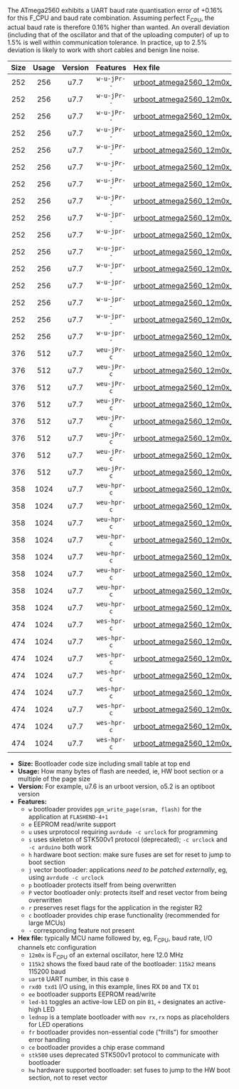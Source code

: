 The ATmega2560 exhibits a UART baud rate quantisation error of +0.16% for this F_CPU and baud rate combination. Assuming perfect F<sub>CPU</sub>, the actual baud rate is therefore 0.16% higher than wanted. An overall deviation (including that of the oscillator and that of the uploading computer) of up to 1.5% is well within communication tolerance. In practice, up to 2.5% deviation is likely to work with short cables and benign line noise.

|Size|Usage|Version|Features|Hex file|
|:-:|:-:|:-:|:-:|:--|
|252|256|u7.7|`w-u-jPr--`|[urboot_atmega2560_12m0x_++57k6_uart0_rxe0_txe1_led+b7.hex](https://raw.githubusercontent.com/stefanrueger/urboot.hex/main/mcus/atmega2560/external_oscillator/fcpu_12m0x/br_++57k6/urboot_atmega2560_12m0x_++57k6_uart0_rxe0_txe1_led+b7.hex)|
|252|256|u7.7|`w-u-jPr--`|[urboot_atmega2560_12m0x_++57k6_uart0_rxe0_txe1_lednop.hex](https://raw.githubusercontent.com/stefanrueger/urboot.hex/main/mcus/atmega2560/external_oscillator/fcpu_12m0x/br_++57k6/urboot_atmega2560_12m0x_++57k6_uart0_rxe0_txe1_lednop.hex)|
|252|256|u7.7|`w-u-jPr--`|[urboot_atmega2560_12m0x_++57k6_uart1_rxd2_txd3_led+b7.hex](https://raw.githubusercontent.com/stefanrueger/urboot.hex/main/mcus/atmega2560/external_oscillator/fcpu_12m0x/br_++57k6/urboot_atmega2560_12m0x_++57k6_uart1_rxd2_txd3_led+b7.hex)|
|252|256|u7.7|`w-u-jPr--`|[urboot_atmega2560_12m0x_++57k6_uart1_rxd2_txd3_lednop.hex](https://raw.githubusercontent.com/stefanrueger/urboot.hex/main/mcus/atmega2560/external_oscillator/fcpu_12m0x/br_++57k6/urboot_atmega2560_12m0x_++57k6_uart1_rxd2_txd3_lednop.hex)|
|252|256|u7.7|`w-u-jPr--`|[urboot_atmega2560_12m0x_++57k6_uart2_rxh0_txh1_led+b7.hex](https://raw.githubusercontent.com/stefanrueger/urboot.hex/main/mcus/atmega2560/external_oscillator/fcpu_12m0x/br_++57k6/urboot_atmega2560_12m0x_++57k6_uart2_rxh0_txh1_led+b7.hex)|
|252|256|u7.7|`w-u-jPr--`|[urboot_atmega2560_12m0x_++57k6_uart2_rxh0_txh1_lednop.hex](https://raw.githubusercontent.com/stefanrueger/urboot.hex/main/mcus/atmega2560/external_oscillator/fcpu_12m0x/br_++57k6/urboot_atmega2560_12m0x_++57k6_uart2_rxh0_txh1_lednop.hex)|
|252|256|u7.7|`w-u-jPr--`|[urboot_atmega2560_12m0x_++57k6_uart3_rxj0_txj1_led+b7.hex](https://raw.githubusercontent.com/stefanrueger/urboot.hex/main/mcus/atmega2560/external_oscillator/fcpu_12m0x/br_++57k6/urboot_atmega2560_12m0x_++57k6_uart3_rxj0_txj1_led+b7.hex)|
|252|256|u7.7|`w-u-jPr--`|[urboot_atmega2560_12m0x_++57k6_uart3_rxj0_txj1_lednop.hex](https://raw.githubusercontent.com/stefanrueger/urboot.hex/main/mcus/atmega2560/external_oscillator/fcpu_12m0x/br_++57k6/urboot_atmega2560_12m0x_++57k6_uart3_rxj0_txj1_lednop.hex)|
|252|256|u7.7|`w-u-jpr--`|[urboot_atmega2560_12m0x_++57k6_uart0_rxe0_txe1_led+b7_fr.hex](https://raw.githubusercontent.com/stefanrueger/urboot.hex/main/mcus/atmega2560/external_oscillator/fcpu_12m0x/br_++57k6/urboot_atmega2560_12m0x_++57k6_uart0_rxe0_txe1_led+b7_fr.hex)|
|252|256|u7.7|`w-u-jpr--`|[urboot_atmega2560_12m0x_++57k6_uart0_rxe0_txe1_lednop_fr.hex](https://raw.githubusercontent.com/stefanrueger/urboot.hex/main/mcus/atmega2560/external_oscillator/fcpu_12m0x/br_++57k6/urboot_atmega2560_12m0x_++57k6_uart0_rxe0_txe1_lednop_fr.hex)|
|252|256|u7.7|`w-u-jpr--`|[urboot_atmega2560_12m0x_++57k6_uart1_rxd2_txd3_led+b7_fr.hex](https://raw.githubusercontent.com/stefanrueger/urboot.hex/main/mcus/atmega2560/external_oscillator/fcpu_12m0x/br_++57k6/urboot_atmega2560_12m0x_++57k6_uart1_rxd2_txd3_led+b7_fr.hex)|
|252|256|u7.7|`w-u-jpr--`|[urboot_atmega2560_12m0x_++57k6_uart1_rxd2_txd3_lednop_fr.hex](https://raw.githubusercontent.com/stefanrueger/urboot.hex/main/mcus/atmega2560/external_oscillator/fcpu_12m0x/br_++57k6/urboot_atmega2560_12m0x_++57k6_uart1_rxd2_txd3_lednop_fr.hex)|
|252|256|u7.7|`w-u-jpr--`|[urboot_atmega2560_12m0x_++57k6_uart2_rxh0_txh1_led+b7_fr.hex](https://raw.githubusercontent.com/stefanrueger/urboot.hex/main/mcus/atmega2560/external_oscillator/fcpu_12m0x/br_++57k6/urboot_atmega2560_12m0x_++57k6_uart2_rxh0_txh1_led+b7_fr.hex)|
|252|256|u7.7|`w-u-jpr--`|[urboot_atmega2560_12m0x_++57k6_uart2_rxh0_txh1_lednop_fr.hex](https://raw.githubusercontent.com/stefanrueger/urboot.hex/main/mcus/atmega2560/external_oscillator/fcpu_12m0x/br_++57k6/urboot_atmega2560_12m0x_++57k6_uart2_rxh0_txh1_lednop_fr.hex)|
|252|256|u7.7|`w-u-jpr--`|[urboot_atmega2560_12m0x_++57k6_uart3_rxj0_txj1_led+b7_fr.hex](https://raw.githubusercontent.com/stefanrueger/urboot.hex/main/mcus/atmega2560/external_oscillator/fcpu_12m0x/br_++57k6/urboot_atmega2560_12m0x_++57k6_uart3_rxj0_txj1_led+b7_fr.hex)|
|252|256|u7.7|`w-u-jpr--`|[urboot_atmega2560_12m0x_++57k6_uart3_rxj0_txj1_lednop_fr.hex](https://raw.githubusercontent.com/stefanrueger/urboot.hex/main/mcus/atmega2560/external_oscillator/fcpu_12m0x/br_++57k6/urboot_atmega2560_12m0x_++57k6_uart3_rxj0_txj1_lednop_fr.hex)|
|376|512|u7.7|`weu-jPr-c`|[urboot_atmega2560_12m0x_++57k6_uart0_rxe0_txe1_ee_led+b7_fr_ce.hex](https://raw.githubusercontent.com/stefanrueger/urboot.hex/main/mcus/atmega2560/external_oscillator/fcpu_12m0x/br_++57k6/urboot_atmega2560_12m0x_++57k6_uart0_rxe0_txe1_ee_led+b7_fr_ce.hex)|
|376|512|u7.7|`weu-jPr-c`|[urboot_atmega2560_12m0x_++57k6_uart0_rxe0_txe1_ee_lednop_fr_ce.hex](https://raw.githubusercontent.com/stefanrueger/urboot.hex/main/mcus/atmega2560/external_oscillator/fcpu_12m0x/br_++57k6/urboot_atmega2560_12m0x_++57k6_uart0_rxe0_txe1_ee_lednop_fr_ce.hex)|
|376|512|u7.7|`weu-jPr-c`|[urboot_atmega2560_12m0x_++57k6_uart1_rxd2_txd3_ee_led+b7_fr_ce.hex](https://raw.githubusercontent.com/stefanrueger/urboot.hex/main/mcus/atmega2560/external_oscillator/fcpu_12m0x/br_++57k6/urboot_atmega2560_12m0x_++57k6_uart1_rxd2_txd3_ee_led+b7_fr_ce.hex)|
|376|512|u7.7|`weu-jPr-c`|[urboot_atmega2560_12m0x_++57k6_uart1_rxd2_txd3_ee_lednop_fr_ce.hex](https://raw.githubusercontent.com/stefanrueger/urboot.hex/main/mcus/atmega2560/external_oscillator/fcpu_12m0x/br_++57k6/urboot_atmega2560_12m0x_++57k6_uart1_rxd2_txd3_ee_lednop_fr_ce.hex)|
|376|512|u7.7|`weu-jPr-c`|[urboot_atmega2560_12m0x_++57k6_uart2_rxh0_txh1_ee_led+b7_fr_ce.hex](https://raw.githubusercontent.com/stefanrueger/urboot.hex/main/mcus/atmega2560/external_oscillator/fcpu_12m0x/br_++57k6/urboot_atmega2560_12m0x_++57k6_uart2_rxh0_txh1_ee_led+b7_fr_ce.hex)|
|376|512|u7.7|`weu-jPr-c`|[urboot_atmega2560_12m0x_++57k6_uart2_rxh0_txh1_ee_lednop_fr_ce.hex](https://raw.githubusercontent.com/stefanrueger/urboot.hex/main/mcus/atmega2560/external_oscillator/fcpu_12m0x/br_++57k6/urboot_atmega2560_12m0x_++57k6_uart2_rxh0_txh1_ee_lednop_fr_ce.hex)|
|376|512|u7.7|`weu-jPr-c`|[urboot_atmega2560_12m0x_++57k6_uart3_rxj0_txj1_ee_led+b7_fr_ce.hex](https://raw.githubusercontent.com/stefanrueger/urboot.hex/main/mcus/atmega2560/external_oscillator/fcpu_12m0x/br_++57k6/urboot_atmega2560_12m0x_++57k6_uart3_rxj0_txj1_ee_led+b7_fr_ce.hex)|
|376|512|u7.7|`weu-jPr-c`|[urboot_atmega2560_12m0x_++57k6_uart3_rxj0_txj1_ee_lednop_fr_ce.hex](https://raw.githubusercontent.com/stefanrueger/urboot.hex/main/mcus/atmega2560/external_oscillator/fcpu_12m0x/br_++57k6/urboot_atmega2560_12m0x_++57k6_uart3_rxj0_txj1_ee_lednop_fr_ce.hex)|
|358|1024|u7.7|`weu-hpr-c`|[urboot_atmega2560_12m0x_++57k6_uart0_rxe0_txe1_ee_led+b7_fr_ce_hw.hex](https://raw.githubusercontent.com/stefanrueger/urboot.hex/main/mcus/atmega2560/external_oscillator/fcpu_12m0x/br_++57k6/urboot_atmega2560_12m0x_++57k6_uart0_rxe0_txe1_ee_led+b7_fr_ce_hw.hex)|
|358|1024|u7.7|`weu-hpr-c`|[urboot_atmega2560_12m0x_++57k6_uart0_rxe0_txe1_ee_lednop_fr_ce_hw.hex](https://raw.githubusercontent.com/stefanrueger/urboot.hex/main/mcus/atmega2560/external_oscillator/fcpu_12m0x/br_++57k6/urboot_atmega2560_12m0x_++57k6_uart0_rxe0_txe1_ee_lednop_fr_ce_hw.hex)|
|358|1024|u7.7|`weu-hpr-c`|[urboot_atmega2560_12m0x_++57k6_uart1_rxd2_txd3_ee_led+b7_fr_ce_hw.hex](https://raw.githubusercontent.com/stefanrueger/urboot.hex/main/mcus/atmega2560/external_oscillator/fcpu_12m0x/br_++57k6/urboot_atmega2560_12m0x_++57k6_uart1_rxd2_txd3_ee_led+b7_fr_ce_hw.hex)|
|358|1024|u7.7|`weu-hpr-c`|[urboot_atmega2560_12m0x_++57k6_uart1_rxd2_txd3_ee_lednop_fr_ce_hw.hex](https://raw.githubusercontent.com/stefanrueger/urboot.hex/main/mcus/atmega2560/external_oscillator/fcpu_12m0x/br_++57k6/urboot_atmega2560_12m0x_++57k6_uart1_rxd2_txd3_ee_lednop_fr_ce_hw.hex)|
|358|1024|u7.7|`weu-hpr-c`|[urboot_atmega2560_12m0x_++57k6_uart2_rxh0_txh1_ee_led+b7_fr_ce_hw.hex](https://raw.githubusercontent.com/stefanrueger/urboot.hex/main/mcus/atmega2560/external_oscillator/fcpu_12m0x/br_++57k6/urboot_atmega2560_12m0x_++57k6_uart2_rxh0_txh1_ee_led+b7_fr_ce_hw.hex)|
|358|1024|u7.7|`weu-hpr-c`|[urboot_atmega2560_12m0x_++57k6_uart2_rxh0_txh1_ee_lednop_fr_ce_hw.hex](https://raw.githubusercontent.com/stefanrueger/urboot.hex/main/mcus/atmega2560/external_oscillator/fcpu_12m0x/br_++57k6/urboot_atmega2560_12m0x_++57k6_uart2_rxh0_txh1_ee_lednop_fr_ce_hw.hex)|
|358|1024|u7.7|`weu-hpr-c`|[urboot_atmega2560_12m0x_++57k6_uart3_rxj0_txj1_ee_led+b7_fr_ce_hw.hex](https://raw.githubusercontent.com/stefanrueger/urboot.hex/main/mcus/atmega2560/external_oscillator/fcpu_12m0x/br_++57k6/urboot_atmega2560_12m0x_++57k6_uart3_rxj0_txj1_ee_led+b7_fr_ce_hw.hex)|
|358|1024|u7.7|`weu-hpr-c`|[urboot_atmega2560_12m0x_++57k6_uart3_rxj0_txj1_ee_lednop_fr_ce_hw.hex](https://raw.githubusercontent.com/stefanrueger/urboot.hex/main/mcus/atmega2560/external_oscillator/fcpu_12m0x/br_++57k6/urboot_atmega2560_12m0x_++57k6_uart3_rxj0_txj1_ee_lednop_fr_ce_hw.hex)|
|474|1024|u7.7|`wes-hpr-c`|[urboot_atmega2560_12m0x_++57k6_uart0_rxe0_txe1_ee_led+b7_fr_ce_stk500_hw.hex](https://raw.githubusercontent.com/stefanrueger/urboot.hex/main/mcus/atmega2560/external_oscillator/fcpu_12m0x/br_++57k6/urboot_atmega2560_12m0x_++57k6_uart0_rxe0_txe1_ee_led+b7_fr_ce_stk500_hw.hex)|
|474|1024|u7.7|`wes-hpr-c`|[urboot_atmega2560_12m0x_++57k6_uart0_rxe0_txe1_ee_lednop_fr_ce_stk500_hw.hex](https://raw.githubusercontent.com/stefanrueger/urboot.hex/main/mcus/atmega2560/external_oscillator/fcpu_12m0x/br_++57k6/urboot_atmega2560_12m0x_++57k6_uart0_rxe0_txe1_ee_lednop_fr_ce_stk500_hw.hex)|
|474|1024|u7.7|`wes-hpr-c`|[urboot_atmega2560_12m0x_++57k6_uart1_rxd2_txd3_ee_led+b7_fr_ce_stk500_hw.hex](https://raw.githubusercontent.com/stefanrueger/urboot.hex/main/mcus/atmega2560/external_oscillator/fcpu_12m0x/br_++57k6/urboot_atmega2560_12m0x_++57k6_uart1_rxd2_txd3_ee_led+b7_fr_ce_stk500_hw.hex)|
|474|1024|u7.7|`wes-hpr-c`|[urboot_atmega2560_12m0x_++57k6_uart1_rxd2_txd3_ee_lednop_fr_ce_stk500_hw.hex](https://raw.githubusercontent.com/stefanrueger/urboot.hex/main/mcus/atmega2560/external_oscillator/fcpu_12m0x/br_++57k6/urboot_atmega2560_12m0x_++57k6_uart1_rxd2_txd3_ee_lednop_fr_ce_stk500_hw.hex)|
|474|1024|u7.7|`wes-hpr-c`|[urboot_atmega2560_12m0x_++57k6_uart2_rxh0_txh1_ee_led+b7_fr_ce_stk500_hw.hex](https://raw.githubusercontent.com/stefanrueger/urboot.hex/main/mcus/atmega2560/external_oscillator/fcpu_12m0x/br_++57k6/urboot_atmega2560_12m0x_++57k6_uart2_rxh0_txh1_ee_led+b7_fr_ce_stk500_hw.hex)|
|474|1024|u7.7|`wes-hpr-c`|[urboot_atmega2560_12m0x_++57k6_uart2_rxh0_txh1_ee_lednop_fr_ce_stk500_hw.hex](https://raw.githubusercontent.com/stefanrueger/urboot.hex/main/mcus/atmega2560/external_oscillator/fcpu_12m0x/br_++57k6/urboot_atmega2560_12m0x_++57k6_uart2_rxh0_txh1_ee_lednop_fr_ce_stk500_hw.hex)|
|474|1024|u7.7|`wes-hpr-c`|[urboot_atmega2560_12m0x_++57k6_uart3_rxj0_txj1_ee_led+b7_fr_ce_stk500_hw.hex](https://raw.githubusercontent.com/stefanrueger/urboot.hex/main/mcus/atmega2560/external_oscillator/fcpu_12m0x/br_++57k6/urboot_atmega2560_12m0x_++57k6_uart3_rxj0_txj1_ee_led+b7_fr_ce_stk500_hw.hex)|
|474|1024|u7.7|`wes-hpr-c`|[urboot_atmega2560_12m0x_++57k6_uart3_rxj0_txj1_ee_lednop_fr_ce_stk500_hw.hex](https://raw.githubusercontent.com/stefanrueger/urboot.hex/main/mcus/atmega2560/external_oscillator/fcpu_12m0x/br_++57k6/urboot_atmega2560_12m0x_++57k6_uart3_rxj0_txj1_ee_lednop_fr_ce_stk500_hw.hex)|

- **Size:** Bootloader code size including small table at top end
- **Usage:** How many bytes of flash are needed, ie, HW boot section or a multiple of the page size
- **Version:** For example, u7.6 is an urboot version, o5.2 is an optiboot version
- **Features:**
  + `w` bootloader provides `pgm_write_page(sram, flash)` for the application at `FLASHEND-4+1`
  + `e` EEPROM read/write support
  + `u` uses urprotocol requiring `avrdude -c urclock` for programming
  + `s` uses skeleton of STK500v1 protocol (deprecated); `-c urclock` and `-c arduino` both work
  + `h` hardware boot section: make sure fuses are set for reset to jump to boot section
  + `j` vector bootloader: applications *need to be patched externally*, eg, using `avrdude -c urclock`
  + `p` bootloader protects itself from being overwritten
  + `P` vector bootloader only: protects itself and reset vector from being overwritten
  + `r` preserves reset flags for the application in the register R2
  + `c` bootloader provides chip erase functionality (recommended for large MCUs)
  + `-` corresponding feature not present
- **Hex file:** typically MCU name followed by, eg, F<sub>CPU</sub>, baud rate, I/O channels etc configuration
  + `12m0x` is F<sub>CPU</sub> of an external oscillator, here 12.0 MHz
  + `115k2` shows the fixed baud rate of the bootloader: `115k2` means 115200 baud
  + `uart0` UART number, in this case `0`
  + `rxd0 txd1` I/O using, in this example, lines RX `D0` and TX `D1`
  + `ee` bootloader supports EEPROM read/write
  + `led-b1` toggles an active-low LED on pin `B1`, `+` designates an active-high LED
  + `lednop` is a template bootloader with `mov rx,rx` nops as placeholders for LED operations
  + `fr` bootloader provides non-essential code ("frills") for smoother error handling
  + `ce` bootloader provides a chip erase command
  + `stk500` uses deprecated STK500v1 protocol to communicate with bootloader
  + `hw` hardware supported bootloader: set fuses to jump to the HW boot section, not to reset vector
